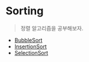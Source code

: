 # Sorting
> 정렬 알고리즘을 공부해보자.

- [BubbleSort](BubbleSort)
- [InsertionSort](InsertionSort)
- [SelectionSort](SelectionSort)
